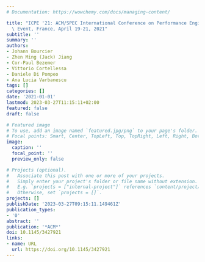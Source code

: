 ```yaml
---
# Documentation: https://wowchemy.com/docs/managing-content/

title: "ICPE '21: ACM/SPEC International Conference on Performance Engineering, Virtual\
  \ Event, France, April 19-21, 2021"
subtitle: ''
summary: ''
authors:
- Johann Bourcier
- Zhen Ming (Jack) Jiang
- Cor-Paul Bezemer
- Vittorio Cortellessa
- Daniele Di Pompeo
- Ana Lucia Varbanescu
tags: []
categories: []
date: '2021-01-01'
lastmod: 2023-03-27T11:15:11+02:00
featured: false
draft: false

# Featured image
# To use, add an image named `featured.jpg/png` to your page's folder.
# Focal points: Smart, Center, TopLeft, Top, TopRight, Left, Right, BottomLeft, Bottom, BottomRight.
image:
  caption: ''
  focal_point: ''
  preview_only: false

# Projects (optional).
#   Associate this post with one or more of your projects.
#   Simply enter your project's folder or file name without extension.
#   E.g. `projects = ["internal-project"]` references `content/project/deep-learning/index.md`.
#   Otherwise, set `projects = []`.
projects: []
publishDate: '2023-03-27T09:15:11.149461Z'
publication_types:
- '0'
abstract: ''
publication: '*ACM*'
doi: 10.1145/3427921
links:
- name: URL
  url: https://doi.org/10.1145/3427921
---
```

